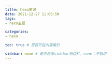 ```yaml
---
title: hexo笔记
date: 2021-12-27 11:05:50
tags:
- hexo主题

categories:
- hexo

toc: true # 是否开启内容索引

sidebar: none # 是否启用sidebar侧边栏，none：不启用
---
```





